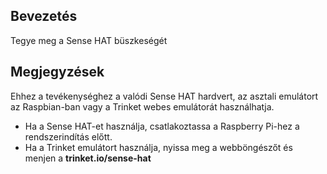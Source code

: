 ## Bevezetés

Tegye meg a Sense HAT büszkeségét

## Megjegyzések

Ehhez a tevékenységhez a valódi Sense HAT hardvert, az asztali emulátort az Raspbian-ban vagy a Trinket webes emulátorát használhatja.

- Ha a Sense HAT-et használja, csatlakoztassa a Raspberry Pi-hez a rendszerindítás előtt.
- Ha a Trinket emulátort használja, nyissa meg a webböngészőt és menjen a **trinket.io/sense-hat**